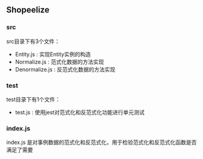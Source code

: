 ## Shopeelize
### src
src目录下有3个文件：
* Entity.js : 实现Entity实例的构造
* Normalize.js : 范式化数据的方法实现
* Denormalize.js : 反范式化数据的方法实现

### test
test目录下有1个文件：
* test.js : 使用jest对范式化和反范式化功能进行单元测试

### index.js
index.js 是对事例数据的范式化和反范式化，用于检验范式化和反范式化函数是否满足了需要
